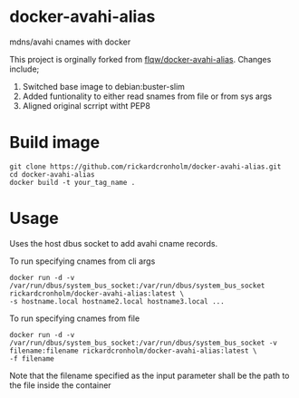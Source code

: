 # docker-avahi-alias
mdns/avahi cnames with docker

This project is orginally forked from [flqw/docker-avahi-alias](https://github.com/flqw/docker-avahi-alias).
Changes include;
1. Switched base image to debian:buster-slim
2. Added funtionality to either read snames from file or from sys args
3. Aligned original scrript witht PEP8


# Build image
```
git clone https://github.com/rickardcronholm/docker-avahi-alias.git
cd docker-avahi-alias
docker build -t your_tag_name .
```

# Usage
Uses the host dbus socket to add avahi cname records.

To run specifying cnames from cli args
```
docker run -d -v /var/run/dbus/system_bus_socket:/var/run/dbus/system_bus_socket rickardcronholm/docker-avahi-alias:latest \
-s hostname.local hostname2.local hostname3.local ...
```

To run specifying cnames from file
```
docker run -d -v /var/run/dbus/system_bus_socket:/var/run/dbus/system_bus_socket -v filename:filename rickardcronholm/docker-avahi-alias:latest \
-f filename
```
Note that the filename specified as the input parameter shall be the path to the file inside the container
